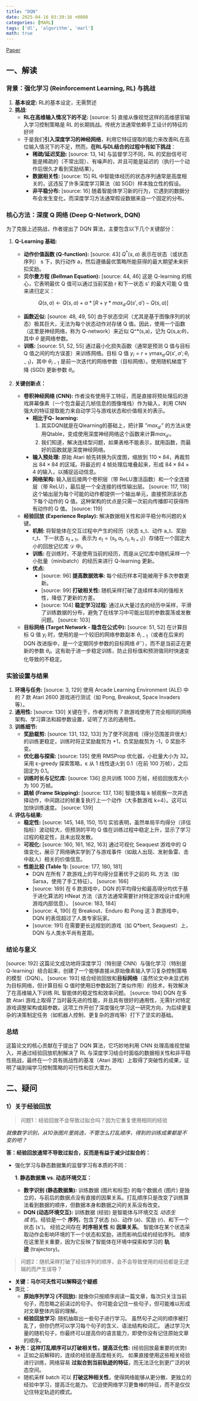 ```yaml
---
title: "DQN"
date: 2025-04-16 03:39:16 +0800
categories: [MARL]
tags: ['dl', 'algorithm', 'marl']
math: true
---
```


[Paper](https://arxiv.org/abs/1312.5602)

## 一、解读


### **背景：强化学习 (Reinforcement Learning, RL) 与挑战**

1. **基本设定:** RL的基本设定，无需赘述
2. **挑战**:
    - **RL在高维输入情况下的不足:** [source: 5] 直接从像视觉这样的高维感官输入学习控制策略是 RL 的长期挑战。传统方法通常依赖手工设计的特征的好坏
    - 于是我们**引入深度学习的神经网络**，利用它特征提取的能力来改善RL在高位输入情况下的不足，然而，**在RL与DL结合的过程中有如下挑战**：
        - **稀疏/延迟奖励:** [source: 13, 14] 与监督学习不同，RL 的奖励信号可能是稀疏的（不常出现）、有噪声的，并且可能是延迟的（执行一个动作后很久才看到奖励结果）。
        - **数据相关性:** [source: 15] RL 中智能体经历的状态序列通常是高度相关的，这违反了许多深度学习算法（如 SGD）样本独立性的假设。
        - **非平稳分布:** [source: 16] 随着智能体学习新的行为，它遇到的数据分布会发生变化，而深度学习方法通常假设数据来自一个固定的分布。

### **核心方法：深度 Q 网络 (Deep Q-Network, DQN)**

为了克服上述挑战，作者提出了 DQN 算法，主要包含以下几个关键部分：

1. **Q-Learning 基础:**
    - **动作价值函数 (Q-function):** [source: 43] $Q^*(s, a)$ 表示在状态（或状态序列） s 下，执行动作 a，然后遵循最优策略所能获得的最大期望未来折扣奖励。
    - **贝尔曼方程 (Bellman Equation):** [source: 44, 46] 这是 Q-learning 的核心，它表明最优 Q 值可以通过当前奖励 r 和下一状态 s' 的最大可能 Q 值来递归定义：
        
    $$Q(s, a)  ←  Q(s, a) + α * [ R + γ * max_{a'} Q(s', a') - Q(s, a) ]$$
        
    - **函数近似:** [source: 48, 49, 50] 由于状态空间（尤其是基于图像序列的状态）极其巨大，无法为每个状态动作对存储 Q 值。因此，使用一个函数（这里是神经网络，称为 Q-network）来近似 Q^*(s,a)，记为 Q(s,a;$\theta$)，其中 $\theta$ 是网络参数。
    - **训练:** [source: 51, 52, 55] 通过最小化损失函数（通常是预测 Q 值与目标 Q 值之间的均方误差）来训练网络。目标 Q 值 $y_i = r + \gamma \max_{a'} Q(s', a'; \theta_{i-1})$，其中 $\theta_{i-1}$ 是前一次迭代的网络参数（目标网络）。使用随机梯度下降 (SGD) 更新参数 $\theta_i$。
2. **关键创新点：**
    - **卷积神经网络 (CNN):** 作者没有使用手工特征，而是直接将预处理后的游戏屏幕像素（一个包含最近几帧信息的图像堆栈）作为输入，利用 CNN 强大的特征提取能力来自动学习与游戏状态和价值相关的表示。
        - **相比于Q- learning:**
            1. 其实DQN就是在Qlearning的基础上，把计算 ”$max_{a'}$” 的方法从使用Qtable，变成使用深度神经网络这个函数来计算$max_{a'}$。
            2. 我们知道，解决连续型问题，如果表格不能表示，就用函数，而最好的函数就是深度神经网络。
        - **输入预处理:** 原始 Atari 帧先转换为灰度图，缩放到 $110 \times 84$，再裁剪出 $84 \times 84$ 的区域。将最近的 4 帧处理后堆叠起来，形成 $84 \times 84 \times 4$  的输入，以捕捉运动信息。
        - **网络架构:** 输入层后接两个卷积层（带 ReLU激活函数）和一个全连接层（带 ReLU），最后是一个全连接的线性输出层。 [source: 117, 118] 这个输出层为每个可能的动作都提供一个输出单元，直接预测该状态下每个动作的 Q 值。这种架构的优点是只需一次前向传播即可获得所有动作的 Q 值。 [source: 119]
    - **经验回放 (Experience Replay):** 解决数据相关性和非平稳分布问题的关键。
        - **机制:** 将智能体在交互过程中产生的经历（状态 s_t、动作 a_t、奖励 r_t、下一状态 $s_{t+1}$，表示为 $e_t = (s_t, a_t, r_t, s_{t+1})）$存储在一个固定大小的回放记忆库 $\mathcal{D}$ 中。
        - **训练:** 在训练时，不是使用当前的经历，而是从记忆库中随机采样一个小批量（minibatch）的经历来进行 Q-learning 更新。
        - **优点:**
            - [source: 96] **提高数据效率:** 每个经历样本可能被用于多次参数更新。
            - [source: 99] **打破相关性:** 随机采样打破了连续样本间的强相关性，降低了更新的方差。
            - [source: 104] **稳定学习过程:** 通过从大量过去的经历中采样，平滑了训练数据的分布，避免了在线学习中可能出现的参数震荡或发散问题。 [source: 103]
    - **目标网络 (Target Network - 隐含在公式中):** [source: 51, 52] 在计算目标 Q 值 $y_i$ 时，使用的是一个较旧的网络参数副本 $\theta_{i-1}$（或者在后来的 DQN 改进版中，是一个定期同步参数的目标网络 $\theta^-）$，而不是当前正在更新的参数 $\theta_i$。这有助于进一步稳定训练，防止目标值和预测值同时快速变化导致的不稳定。

### **实验设置与结果**

1. **环境与任务:** [source: 3, 129] 使用 Arcade Learning Environment (ALE) 中的 7 款 Atari 2600 游戏进行测试（如 Pong, Breakout, Space Invaders 等）。
2. **通用性:** [source: 130] 关键在于，作者对所有 7 款游戏使用了完全相同的网络架构、学习算法和超参数设置，证明了方法的通用性。
3. **训练细节:**
    - **奖励裁剪:** [source: 131, 132, 133] 为了使不同游戏（得分范围差异很大）的训练更稳定，训练时将正奖励裁剪为 +1，负奖励裁剪为 -1，0 奖励不变。
    - **优化器与探索:** [source: 135] 使用 RMSProp 优化器，小批量大小为 32。采用 ε-greedy 探索策略，ε 从 1 线性退火到 0.1（在前 100 万帧），之后固定为 0.1。
    - **训练时长与记忆库:** [source: 136] 总共训练 1000 万帧，经验回放库大小为 100 万帧。
    - **跳帧 (Frame Skipping):** [source: 137, 138] 智能体每 k 帧观察一次并选择动作，中间跳过的帧重复执行上一个动作（大多数游戏 k=4）。这可以加快训练速度。 [source: 139]
4. **评估与结果:**
    - **稳定性:** [source: 145, 148, 150, 151] 实验表明，虽然单局平均得分（评估指标）波动较大，但预测的平均 Q 值在训练过程中稳定上升，显示了学习过程的稳定性，且未出现发散。
    - **可视化:** [source: 160, 161, 162, 163] 通过可视化 Seaquest 游戏中的 Q 值变化，展示了网络确实学到了与游戏事件（如敌人出现、发射鱼雷、击中敌人）相关的价值信息。
    - **性能比较 (Table 1):** [source: 177, 180, 181]
        - DQN 在所有 7 款游戏上的平均得分显著优于之前的 RL 方法（如 Sarsa，使用了手工特征）。 [source: 166]
        - [source: 189] 在 6 款游戏中，DQN 的平均得分和最高得分均优于基于进化算法的 HNeat 方法（该方法通常需要针对特定游戏设计或利用游戏内部信息）。 [source: 183, 184]
        - [source: 4, 190] 在 Breakout、Enduro 和 Pong 这 3 款游戏中，DQN 的表现超过了人类专家玩家。
        - [source: 191] 在需要更长远规划的游戏（如 Q*bert, Seaquest）上，DQN 与人类水平尚有差距。

### **结论与意义**

[source: 192] 这篇论文成功地将深度学习（特别是 CNN）与强化学习（特别是 Q-learning）结合起来，创建了一个能够直接从原始像素输入学习复杂控制策略的模型（DQN）。
[source: 193] 结合经验回放和**目标网络**（虽然论文中未显式称为目标网络，但计算目标 Q 值时使用旧参数起到了类似作用）的技术，有效解决了在高维输入下训练 RL 智能体的稳定性和效率问题。
[source: 194] DQN 在多款 Atari 游戏上取得了当时最先进的性能，并且具有很好的通用性，无需针对特定游戏调整架构或超参数。这项工作开创了深度强化学习这一研究方向，为后续更复杂的决策制定任务（如机器人控制、更复杂的游戏等）打下了坚实的基础。

### **总结**

 这篇论文的核心贡献在于提出了 DQN 算法，它巧妙地利用 CNN 处理高维视觉输入，并通过经验回放机制解决了 RL 与深度学习结合时面临的数据相关性和非平稳性挑战，最终在一个具有挑战性的基准（Atari 游戏）上取得了突破性的成果，证明了端到端学习控制策略的可行性和巨大潜力。

## 二、疑问


### 1）关于经验回放

> 问题1：经验回放不会导致过拟合吗？因为它重复使用相同的经验
> 

*就像数字识别，从10张图片里挑选，不管怎么打乱顺序，得到的训练成果都是不变的吧？*

**答：经验回放通常不导致过拟合，反而是有益于减少过拟合的：**

- 强化学习与静态数据集的监督学习有本质的不同：
    
    **1. 静态数据集 vs. 动态环境交互：**
    
    - **数字识别 (静态数据集):** 训练数据 (图片和标签) 的每个数据点 (图片) 是独立的，与前后的数据点没有直接的因果关系。打乱顺序只是改变了训练算法看到数据的顺序，但数据本身和数据之间的关系没有改变。
    - **DQN (动态环境交互):** 训练数据 (经验) 是智能体与环境交互 *动态生成* 的。经验是一个 **序列**，包含了状态 (s)、动作 (a)、奖励 (r)、和下一个状态 (s')。 经验之间存在 **时序相关性** 和 **因果关系**。 智能体在某个状态采取动作会影响环境的下一个状态和奖励，进而影响后续的经验序列。 顺序在这里至关重要，因为它反映了智能体在环境中探索和学习的 **轨迹** (trajectory)。

> 问题2：随机采样打破了经验序列的顺序，会不会导致使用的经验都是无逻辑的而产生误导？
> 
- **关键：马尔可夫性可以解释这个疑惑**
- 类比：
    - **原始序列学习 (不回放):** 就像你只按顺序阅读一篇文章，每次只关注当前句子，而忽略之前读过的句子。 你可能会记住一些句子，但可能难以形成对文章整体内容的理解。
    - **经验回放学习:** 随机抽取出一些句子进行学习。 虽然句子之间的顺序被打乱了，但你仍然可以学习每个句子的含义、语法结构和词汇。 通过学习大量的随机句子，你最终可以提高你的语言能力，即使你没有记住原始文章的顺序。
- **补充：这样打乱顺序可以打破相关性，提高泛化性:** (经验回放最重要的优势)
    - 正如之前解释的，连续的经验是高度相关的。 如果直接使用这些相关经验进行训练，网络容易 **过拟合到当前轨迹的特征**，而无法泛化到更广泛的状态空间。
    - 随机采样 batch 可以 **打破这种相关性**，使得网络能够从更分散、更独立的经验中学习，提高泛化能力。 它迫使网络学习更鲁棒的特征，而不是仅仅记住特定轨迹的模式。